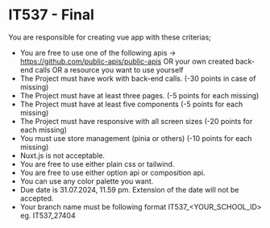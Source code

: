 
# IT537 - Final

You are responsible for creating vue app with these criterias;

- You are free to use one of the following apis -> https://github.com/public-apis/public-apis OR your own created back-end calls OR a resource you want to use yourself
- The Project must have work with back-end calls. (-30 points in case of missing)
- The Project must have at least three pages. (-5 points for each missing)
- The Project must have at least five components (-5 points for each missing)
- The Project must have responsive with all screen sizes (-20 points for each missing)
- You must use store management (pinia or others) (-10 points for each missing)
- Nuxt.js is not acceptable.
- You are free to use either plain css or tailwind.
- You are free to use either option api or composition api.
- You can use any color palette you want.
- Due date is 31.07.2024, 11.59 pm. Extension of the date will not be accepted.
- Your branch name must be following format IT537_<YOUR_SCHOOL_ID> eg. IT537_27404
